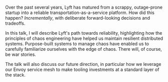 Over the past several years, Lyft has matured from a scrappy, outage-prone startup into a reliable transportation-as-a-service platform. How did this happen? _Incrementally_, with deliberate forward-looking decisions and tradeoffs.

In this talk, I will describe Lyft's path towards reliability, highlighting how the principles of chaos engineering have helped us maintain resilient distributed systems. Purpose-built systems to manage chaos have enabled us to carefully familiarize ourselves with the edge of chaos. There will, of course, be war stories.

The talk will also discuss our future direction, in particular how we leverage our Envoy service mesh to make tooling investments at a standard layer of the stack.
